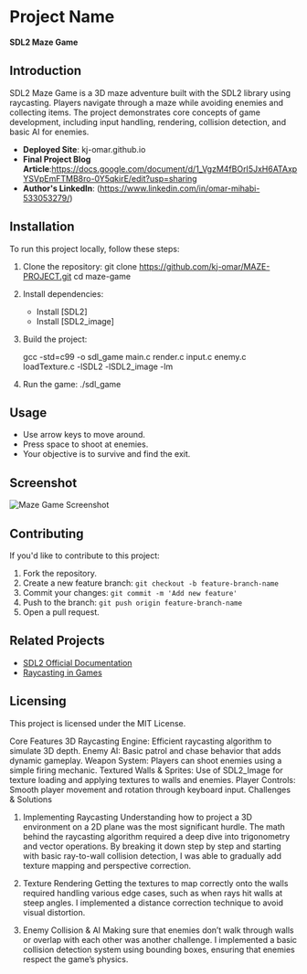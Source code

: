 # Project Name
**SDL2 Maze Game**

## Introduction
SDL2 Maze Game is a 3D maze adventure built with the SDL2 library using raycasting. Players navigate through a maze while avoiding enemies and collecting items. The project demonstrates core concepts of game development, including input handling, rendering, collision detection, and basic AI for enemies.

- **Deployed Site**: kj-omar.github.io
- **Final Project Blog Article**:https://docs.google.com/document/d/1_VgzM4fBOrI5JxH6ATAxpYSVpEmFTMB8ro-0Y5qkirE/edit?usp=sharing
- **Author's LinkedIn**: (https://www.linkedin.com/in/omar-mihabi-533053279/)

## Installation
To run this project locally, follow these steps:

1. Clone the repository:
   git clone https://github.com/kj-omar/MAZE-PROJECT.git
   cd maze-game

2. Install dependencies:
   - Install [SDL2]
   - Install [SDL2_image]

3. Build the project:

   gcc -std=c99 -o sdl_game main.c render.c input.c enemy.c loadTexture.c -lSDL2 -lSDL2_image -lm


4. Run the game:
   ./sdl_game

## Usage
- Use arrow keys to move around.
- Press space to shoot at enemies.
- Your objective is to survive and find the exit.

## Screenshot
![Maze Game Screenshot](path/to/screenshot.png)

## Contributing
If you'd like to contribute to this project:

1. Fork the repository.
2. Create a new feature branch: `git checkout -b feature-branch-name`
3. Commit your changes: `git commit -m 'Add new feature'`
4. Push to the branch: `git push origin feature-branch-name`
5. Open a pull request.

## Related Projects
- [SDL2 Official Documentation](https://wiki.libsdl.org/SDL2)
- [Raycasting in Games](https://lodev.org/cgtutor/raycasting.html)

## Licensing
This project is licensed under the MIT License.

Core Features
3D Raycasting Engine: Efficient raycasting algorithm to simulate 3D depth.
Enemy AI: Basic patrol and chase behavior that adds dynamic gameplay.
Weapon System: Players can shoot enemies using a simple firing mechanic.
Textured Walls & Sprites: Use of SDL2_Image for texture loading and applying textures to walls and enemies.
Player Controls: Smooth player movement and rotation through keyboard input.
Challenges & Solutions
1. Implementing Raycasting
Understanding how to project a 3D environment on a 2D plane was the most significant hurdle. The math behind the raycasting algorithm required a deep dive into trigonometry and vector operations. By breaking it down step by step and starting with basic ray-to-wall collision detection, I was able to gradually add texture mapping and perspective correction.

2. Texture Rendering
Getting the textures to map correctly onto the walls required handling various edge cases, such as when rays hit walls at steep angles. I implemented a distance correction technique to avoid visual distortion.

3. Enemy Collision & AI
Making sure that enemies don’t walk through walls or overlap with each other was another challenge. I implemented a basic collision detection system using bounding boxes, ensuring that enemies respect the game’s physics.
